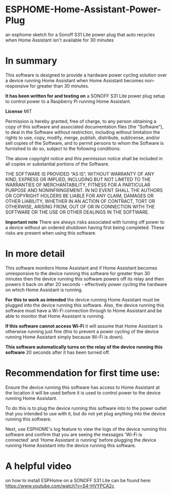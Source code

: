 # ESPHOME-Home-Assistant-Power-Plug
an esphome sketch for a Sonoff S31 Lite power plug that auto recycles when Home Assistant isn't available for 30 minutes

# In summary
This software is designed to provide a hardware power cycling solution over a device running Home Assistant when Home Assistant becomes non-responsive for greater than 30 minutes.

**It has been written for and testing on**
a SONOFF S31 Lite power plug setup to control power to a Raspberry Pi running Home Assistant.

**License**
MIT

Permission is hereby granted, free of charge, to any person obtaining a copy of this software and associated documentation files (the “Software”), to deal in the Software without restriction, including without limitation the rights to use, copy, modify, merge, publish, distribute, sublicense, and/or sell copies of the Software, and to permit persons to whom the Software is furnished to do so, subject to the following conditions:

The above copyright notice and this permission notice shall be included in all copies or substantial portions of the Software.

 THE SOFTWARE IS PROVIDED “AS IS”, WITHOUT WARRANTY OF ANY KIND, EXPRESS OR IMPLIED, INCLUDING BUT NOT LIMITED TO THE WARRANTIES OF MERCHANTABILITY, FITNESS FOR A PARTICULAR PURPOSE AND NONINFRINGEMENT. IN NO EVENT SHALL THE AUTHORS OR COPYRIGHT HOLDERS BE LIABLE FOR ANY CLAIM, DAMAGES OR OTHER LIABILITY, WHETHER IN AN ACTION OF CONTRACT, TORT OR OTHERWISE, ARISING FROM, OUT OF OR IN CONNECTION WITH THE SOFTWARE OR THE USE OR OTHER DEALINGS IN THE SOFTWARE.

**Important note** 
There are always risks associated with turning off power to a device without an ordered shutdown having first being completed. These risks are present when using this software.  

# In more detail 
This software monitors Home Assistant and if Home Assistant becomes unresponsive to the device running this software for greater than 30 minutes then the device running this software powers off its relay and then powers it back on after 20 seconds - effectively power cycling the hardware on which Home Assistant is running.

**For this to work as intended** 
the device running Home Assistant must be plugged into the device running this software.  Also, the device running this software must have a Wi-Fi connection through to Home Assistant and be able to monitor that Home Assistant is running.

**If this software cannot access Wi-Fi** it will assume that Home Assistant is otherwise running just fine (this to prevent a power cycling of the device running Home Assistant simply because Wi-Fi is down).

**This software automatically turns on the relay of the device running this software** 
20 seconds after it has been turned off.

# Recommendation for first time use:

Ensure the device running this software has access to Home Assistant at the location it will be used before it is used to control power to the device running Home Assistant.

To do this is to plug the device running this software into to the power outlet that you intended to use with it, but do not yet plug anything into the device running this software.

Next, use ESPHOME's log feature to view the logs of the device running this software and confirm that you are seeing the messages 'Wi-Fi is connected' and 'Home Assistant is running' before plugging the device running Home Assistant into the device running this software.

# A helpful video 
on how to install ESPHome on a SONOFF S31 Lite can be found here:
https://www.youtube.com/watch?v=S4-HVYPCA2c